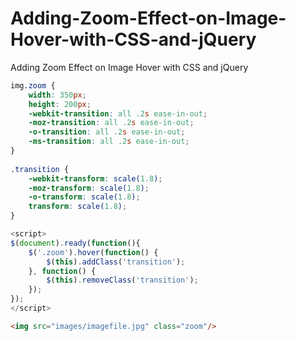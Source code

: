 # Adding-Zoom-Effect-on-Image-Hover-with-CSS-and-jQuery
Adding Zoom Effect on Image Hover with CSS and jQuery


```css
img.zoom {
    width: 350px;
    height: 200px;
    -webkit-transition: all .2s ease-in-out;
    -moz-transition: all .2s ease-in-out;
    -o-transition: all .2s ease-in-out;
    -ms-transition: all .2s ease-in-out;
}
 
.transition {
    -webkit-transform: scale(1.8); 
    -moz-transform: scale(1.8);
    -o-transform: scale(1.8);
    transform: scale(1.8);
}
```

```javascript
<script>
$(document).ready(function(){
    $('.zoom').hover(function() {
        $(this).addClass('transition');
    }, function() {
        $(this).removeClass('transition');
    });
});
</script>
```

```html
<img src="images/imagefile.jpg" class="zoom"/>
```
